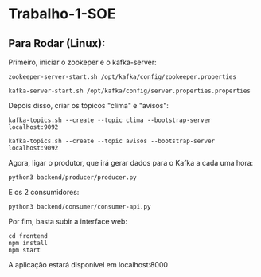 # Trabalho-1-SOE

## Para Rodar (Linux):

Primeiro, iniciar o zookeper e o kafka-server:

```
zookeeper-server-start.sh /opt/kafka/config/zookeeper.properties
```

```
kafka-server-start.sh /opt/kafka/config/server.properties.properties
```

Depois disso, criar os tópicos "clima" e "avisos":

```
kafka-topics.sh --create --topic clima --bootstrap-server localhost:9092
```

```
kafka-topics.sh --create --topic avisos --bootstrap-server localhost:9092
```

Agora, ligar o produtor, que irá gerar dados para o Kafka a cada uma hora:

```
python3 backend/producer/producer.py
```

E os 2 consumidores:

```
python3 backend/consumer/consumer-api.py
```

Por fim, basta subir a interface web:

```
cd frontend
npm install
npm start
```

A aplicação estará disponível em localhost:8000